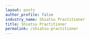 ```yaml
---
layout: posts 
author_profile: false 
industry_name: Shiatsu Practitioner
title: Shiatsu Practitioner
permalink: /shiatsu-practitioner
---
```

